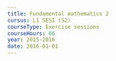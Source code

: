 ```yaml
---
title: Fundamental mathematics 2
cursus: L1 SESI (S2)
courseType: Exercise sessions
courseHours: 66
year: 2015-2016
date: 2016-01-01
---
```

